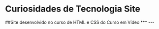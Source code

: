 # Curiosidades de Tecnologia Site
##Site desenvolvido no curso de HTML e CSS do Curso em Vídeo
*** ---
